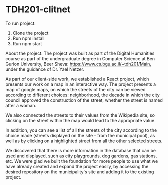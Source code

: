 # TDH201-clitnet
To run project:

1. Clone the project
2. Run npm install
3. Run npm start

About the project:
The project was built as part of the Digital Humanities course as part of the undergraduate degree in Computer Science at Ben Gurion University, Beer Sheva: https://www.cs.bgu.ac.il/~tdh201/Main, under the guidance of Dr. Yael Netzer.

As part of our client-side work, we established a React project, which presents our work on a map in an interactive way. The project presents a map of google maps, on which the streets of the city can be viewed according to different choices: neighborhood, the decade in which the city council approved the construction of the street, whether the street is named after a woman.

We also connected the streets to their values ​​from the Wikipedia site, so clicking on the street within the map would lead to the appropriate value.

In addition, you can see a list of all the streets of the city according to the choice made (streets displayed on the site - from the municipal pool), as well as by clicking on a highlighted street from all the other selected streets.

We discovered that there is more information in the database that can be used and displayed, such as city playgrounds, dog gardens, gas stations, etc. We were glad we built the foundation for more people to use what we have already created and expand the project easily, by accessing the desired repository on the municipality's site and adding it to the existing project.
